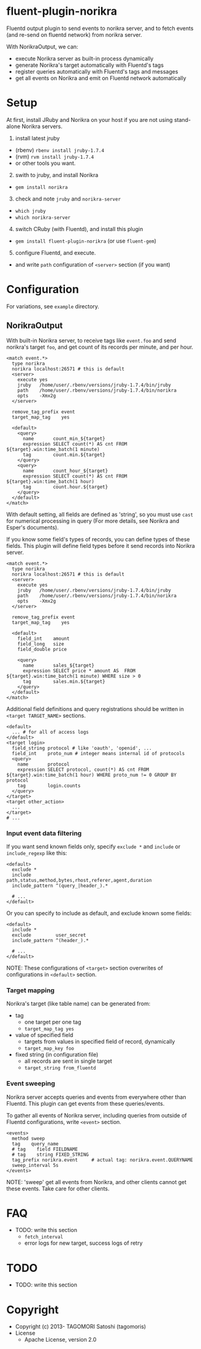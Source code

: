 # fluent-plugin-norikra

Fluentd output plugin to send events to norikra server, and to fetch events (and re-send on fluentd network) from norikra server.

With NorikraOutput, we can:

 * execute Norikra server as built-in process dynamically
 * generate Norikra's target automatically with Fluentd's tags
 * register queries automatically with Fluentd's tags and messages
 * get all events on Norikra and emit on Fluentd network automatically

# Setup

At first, install JRuby and Norikra on your host if you are not using stand-alone Norikra servers.

1. install latest jruby
  * (rbenv) `rbenv install jruby-1.7.4`
  * (rvm) `rvm install jruby-1.7.4`
  * or other tools you want.
2. swith to jruby, and install Norikra
  * `gem install norikra`
3. check and note `jruby` and `norikra-server`
  * `which jruby`
  * `which norikra-server`
4. switch CRuby (with Fluentd), and install this plugin
  * `gem install fluent-plugin-norikra` (or use `fluent-gem`)
5. configure Fluentd, and execute.
  * and write `path` configuration of `<server>` section (if you want)

# Configuration

For variations, see `example` directory.

## NorikraOutput

With built-in Norikra server, to receive tags like `event.foo` and send norikra's target `foo`, and get count of its records per minute, and per hour.

    <match event.*>
      type norikra
      norikra localhost:26571 # this is default
      <server>
        execute yes
		jruby   /home/user/.rbenv/versions/jruby-1.7.4/bin/jruby
        path    /home/user/.rbenv/versions/jruby-1.7.4/bin/norikra
		opts    -Xmx2g
      </server>
      
      remove_tag_prefix event
      target_map_tag    yes
      
      <default>
	    <query>
		  name       count_min_${target}
		  expression SELECT count(*) AS cnt FROM ${target}.win:time_batch(1 minute)
		  tag        count.min.${target}
		</query>
	    <query>
		  name       count_hour_${target}
		  expression SELECT count(*) AS cnt FROM ${target}.win:time_batch(1 hour)
		  tag        count.hour.${target}
		</query>
      </default>
    </match>

With default setting, all fields are defined as 'string', so you must use `cast` for numerical processing in query (For more details, see Norikra and Esper's documents).

If you know some field's types of records, you can define types of these fields. This plugin will define field types before it send records into Norikra server.

    <match event.*>
      type norikra
      norikra localhost:26571 # this is default
      <server>
        execute yes
		jruby   /home/user/.rbenv/versions/jruby-1.7.4/bin/jruby
        path    /home/user/.rbenv/versions/jruby-1.7.4/bin/norikra
		opts    -Xmx2g
      </server>
      
      remove_tag_prefix event
      target_map_tag    yes
      
      <default>
        field_int    amount
        field_long   size
        field_double price
        
	    <query>
		  name       sales_${target}
		  expression SELECT price * amount AS  FROM ${target}.win:time_batch(1 minute) WHERE size > 0
		  tag        sales.min.${target}
		</query>
      </default>
    </match>

Additional field definitions and query registrations should be written in `<target TARGET_NAME>` sections.

    <default>
      ... # for all of access logs
    </default>
    <target login>
      field_string protocol # like 'oauth', 'openid', ...
	  field_int    proto_num # integer means internal id of protocols
	  <query>
	    name       protocol
		expression SELECT protocol, count(*) AS cnt FROM ${target}.win:time_batch(1 hour) WHERE proto_num != 0 GROUP BY protocol
		tag        login.counts
	  </query>
    </target>
    <target other_action>
	  ...
    </target>
	# ...

### Input event data filtering

If you want send known fields only, specify `exclude *` and `include` or `include_regexp` like this:

    <default>
      exclude *
      include         path,status,method,bytes,rhost,referer,agent,duration
      include_pattern ^(query_|header_).*
      
      # ...
    </default>

Or you can specify to include as default, and exclude known some fields:

    <default>
      include *
      exclude         user_secret
      include_pattern ^(header_).*
      
      # ...
    </default>

NOTE: These configurations of `<target>` section overwrites of configurations in `<default>` section.

### Target mapping

Norikra's target (like table name) can be generated from:

 * tag
   * one target per one tag
   * `target_map_tag yes`
 * value of specified field
   * targets from values in specified field of record, dynamically
   * `target_map_key foo`
 * fixed string (in configuration file)
   * all records are sent in single target
   * `target_string from_fluentd`

### Event sweeping

Norikra server accepts queries and events from everywhere other than Fluentd. This plugin can get events from these queries/events.

To gather all events of Norikra server, including queries from outside of Fluentd configurations, write `<event>` section.

    <events>
      method sweep
      tag    query_name
      # tag    field FIELDNAME
      # tag    string FIXED_STRING
      tag_prefix norikra.event     # actual tag: norikra.event.QUERYNAME
      sweep_interval 5s
    </events>

NOTE: 'sweep' get all events from Norikra, and other clients cannot get these events. Take care for other clients.

# FAQ

* TODO: write this section
  * `fetch_interval`
  * error logs for new target, success logs of retry

# TODO

* TODO: write this section

# Copyright

* Copyright (c) 2013- TAGOMORI Satoshi (tagomoris)
* License
  * Apache License, version 2.0

